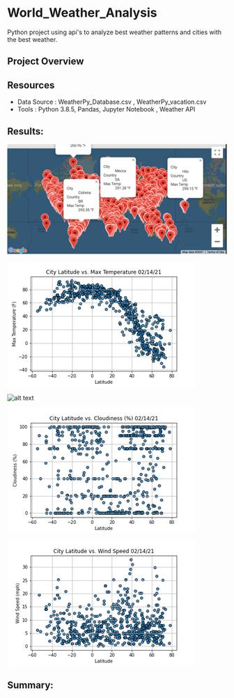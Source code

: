 # World_Weather_Analysis
Python project using api's to analyze best weather patterns and cities with the best weather.

## Project Overview 



## Resources 
- Data Source : WeatherPy_Database.csv , WeatherPy_vacation.csv 
- Tools : Python 3.8.5, Pandas, Jupyter Notebook , Weather API

## Results: 


![alt text](https://github.com/JoePedroza/World_Weather_Analysis/blob/main/Vacation_Search/WeatherPy_vacation_map.png)


![alt text](https://github.com/JoePedroza/World_Weather_Analysis/blob/main/weather_data/Fig1.png) 


![alt text](https://github.com/JoePedroza/World_Weather_Analysiss/blob/main/weather_data/Fig2.png) 


![alt text](https://github.com/JoePedroza/World_Weather_Analysis/blob/main/weather_data/Fig3.png) 


![alt text](https://github.com/JoePedroza/World_Weather_Analysis/blob/main/weather_data/Fig4.png) 

## Summary: 
 

